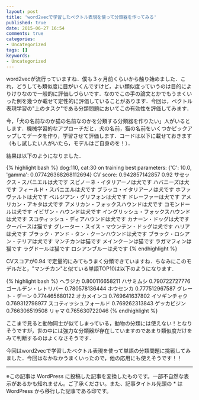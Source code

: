 ```yaml
---
layout: post
title: 'word2vecで学習したベクトル表現を使って分類器を作ってみる'
published: true
date: 2015-06-27 16:54
comments: true
categories:
- Uncategorized
tags: []
keywords:
- Uncategorized
---
```

word2vecが流行っていますね．僕も３ヶ月前くらいから触り始めました．これ，どうしても類似度に目がいくんですけど，よい類似度っていうのは目的によりけりなので一般的に評価しづらいです．なのでこの手の論文とかでもうまくいった例を幾つか載せて定性的に評価していることがあります．今回は，ベクトル表現学習の"上のタスク"である分類問題においてこの有効性を評価してみます．

今，「犬の名前なのか猫の名前なのかを分類する分類器を作りたい」人がいるとします．機械学習的なアプローチだと，犬の名前，猫の名前をいくつかピックアップしてデータを作り，学習させて評価します．コードは以下に載せておきます（もし試したい人がいたら，モデルはご自身のを！）．

<script src="https://gist.github.com/nkt1546789/5b465f34a2fbd238e27e.js"></script>

結果は以下のようになりました．

{% highlight bash %}
dog:110, cat:30 on training
best parameters: {'C': 10.0, 'gamma': 0.077426368268112694}
CV score: 0.942857142857
0.92
サセックス・スパニエルは犬です
スピノーネ・イタリアーノは犬です
ハバニーズは犬です
フィールド・スパニエルは犬です
ブラッコ・イタリアーノは犬です
ホファヴァルトは犬です
ベルジアン・グリフォンは犬です
ドレーファーは犬です
アメリカン・アキタは犬です
アメリカン・フォックスハウンドは犬です
コモンドールは犬です
イビザン・ハウンドは犬です
イングリッシュ・フォックスハウンドは犬です
スコティッシュ・ディアハウンドは犬です
カナーン・ドッグは犬です
クーバースは猫です
グレーター・スイス・マウンテン・ドッグは犬です
ハリアは犬です
ブラック・アンド・タン・クーンハウンドは犬です
ブラック・ロシアン・テリアは犬です
マンチカンは猫です
メインクーンは猫です
ラガマフィンは猫です
ラグドールは猫です
ロシアンブルーは犬です
{% endhighlight %}

CVスコアが0.94 で定量的にみてもうまく分類できていますね．ちなみにこのモデルだと，"マンチカン"と似ている単語TOP10は以下のようになります．

{% highlight bash %}
ヘラジカ 0.800116658211
ハサミムシ 0.790722727776
ゴールデン・レトリバー 0.780578136444
ホウセンカ 0.777512967587
グレート・デーン 0.774465680122
オカメインコ 0.769641637802
イソギンチャク 0.769312798977
スコティッシュフォールド 0.769262313843
ゲッカビジン 0.766306519508
リャマ 0.765630722046
{% endhighlight %}

ここまで見ると動物同士が似てしまっている，動物の分類には使えない！となりそうですが，世の中には強力な分類器が存在していますのであまり類似度だけをみて判断するのはよくなさそうです．

今回はword2vecで学習したベクトル表現を使って単語の分類問題に挑戦してみました．今回はなかなかうまくいったので，他の応用にも使えそうです！！

---
※この記事は WordPress に投稿した記事を変換したものです。一部不自然な表示があるかも知れません。ご了承ください。また、記事タイトル先頭の * は WordPress から移行した記事である印です。

